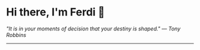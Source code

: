 <h1>Hi there, I'm Ferdi 👋</h1>

<p><em>
  "It is in your moments of decision that your destiny is shaped." — Tony Robbins
</em></p>

---
